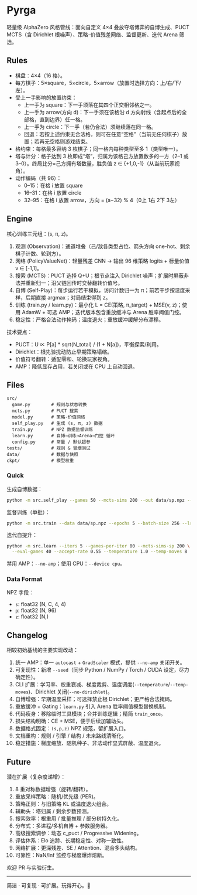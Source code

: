 # Pyrga

轻量级 AlphaZero 风格管线：面向自定义 4×4 叠放夺塔博弈的自博生成、PUCT MCTS（含 Dirichlet 根噪声）、策略-价值残差网络、监督更新、迭代 Arena 筛选。

## Rules

- 棋盘：4×4（16 格）。
- 每方棋子：5×square，5×circle，5×arrow（放置时选择方向：上/右/下/左）。
- 受上一手影响的放置约束：
  - 上一手为 square：下一手须落在其四个正交相邻格之一。
  - 上一手为 arrow(方向 d)：下一手须在该格沿 d 方向射线（含起点后的全部格，直到边界）任一格。
  - 上一手为 circle：下一手（若仍合法）须继续落在同一格。
  - 回退：若按上述约束无合法格，则可在任意“空格”（当前无任何棋子）放置；若再无空格则游戏结束。
- 格约束：每格最多容纳 3 枚棋子；同一格内每种类型至多 1（类型唯一）。
- 塔与计分：格子达到 3 枚即成“塔”，归属为该格己方放置数多的一方（2–1 或 3–0）。终局比分=己方拥有塔数量，胜负值 z ∈ {+1,0,-1}（从当前玩家视角）。
- 动作编码（共 96）：
  - 0–15：在格 i 放置 square
  - 16–31：在格 i 放置 circle
  - 32–95：在格 i 放置 arrow，方向 = (a−32) % 4（0上 1右 2下 3左）

## Engine

核心训练三元组：(s, π, z)。

1. 观测 (Observation)：通道堆叠（己/敌各类型占位、箭头方向 one-hot、剩余棋子计数、轮到方）。
2. 网络 (PolicyValueNet)：轻量残差 CNN → 输出 96 维策略 logits + 标量价值 v ∈ [-1,1]。
3. 搜索 (MCTS)：PUCT 选择 Q+U；根节点注入 Dirichlet 噪声；扩展时屏蔽非法并重新归一；沿父链回传时交替翻转价值号。
4. 自博 (Self-Play)：每步运行若干模拟，访问计数归一为 π；前若干步按温度采样，后期直接 argmax；对局结束得到 z。
5. 训练 (train.py / learn.py)：最小化 L = CE(策略, π_target) + MSE(v, z)；使用 AdamW + 可选 AMP；迭代版本包含重放缓冲与 Arena 胜率阈值门控。
6. 稳定性：严格合法动作掩码；温度退火；重放缓冲缓解分布漂移。

技术要点：
- PUCT：U ∝ P[a] * sqrt(N_total) / (1 + N[a])，平衡探索/利用。
- Dirichlet：根先验扰动防止早期策略塌缩。
- 价值符号翻转：适配零和、轮换玩家视角。
- AMP：降低显存占用，若关闭或在 CPU 上自动回退。

## Files

```
src/
  game.py        # 规则与状态转换
  mcts.py        # PUCT 搜索
  model.py       # 策略-价值网络
  self_play.py   # 生成 (s, π, z) 数据
  train.py       # NPZ 数据监督训练
  learn.py       # 自博→训练→Arena→门控 循环
  config.py      # 常量 / 默认超参
tests/           # 规则 & 冒烟测试
data/            # 数据与快照
ckpt/            # 模型权重
```

### Quick
生成自博数据：
```bash
python -m src.self_play --games 50 --mcts-sims 200 --out data/sp.npz --temperature 1.0 --temp-moves 8
```
监督训练（单批）：
```bash
python -m src.train --data data/sp.npz --epochs 5 --batch-size 256 --lr 1e-3 --seed 123
```
迭代自提升：
```bash
python -m src.learn --iters 5 --games-per-iter 80 --mcts-sims-sp 200 \
  --eval-games 40 --accept-rate 0.55 --temperature 1.0 --temp-moves 8
```
禁用 AMP：`--no-amp`；使用 CPU：`--device cpu`。

### Data Format
NPZ 字段：
- `s`: float32 (N, C, 4, 4)
- `p`: float32 (N, 96)
- `z`: float32 (N,)

## Changelog

相较初始基线的主要实现改动：
1. 统一 AMP：单一 `autocast` + `GradScaler` 模式，提供 `--no-amp` 关闭开关。
2. 可复现性：新增 `--seed`（同步 Python / NumPy / Torch / CUDA 设定，尽力确定性）。
3. CLI 扩展：学习率、权重衰减、梯度裁剪、温度调度(`--temperature`/`--temp-moves`)、Dirichlet 关闭(`--no-dirichlet`)。
4. 自博增强：早期温度采样；可选择禁止根 Dirichlet；更严格合法掩码。
5. 重放缓冲 + Gating：`learn.py` 引入 Arena 胜率阈值模型替换机制。
6. 代码瘦身：移除临时工具模块；合并训练逻辑；精简 `train_once`。
7. 损失结构明确：CE + MSE，便于后续加辅助头。
8. 数据格式固定：`(s,p,z)` NPZ 规范，留扩展入口。
9. 文档重构：规则 / 引擎 / 结构 / 未来路线清晰化。
10. 稳定措施：梯度缩放、随机种子、非法动作显式屏蔽、温度退火。

## Future

潜在扩展（复杂度递增）：
1. 8 重对称数据增强（旋转/翻转）。
2. 重放采样策略：随机/优先级 (PER)。
3. 策略正则：与旧策略 KL 或温度退火组合。
4. 辅助头：塔归属 / 剩余步数预测。
5. 搜索效率：根重用 / 批量推理 / 部分树持久化。
6. 分布式：多进程/多机自博 + 参数服务器。
7. 高级搜索调参：动态 c_puct / Progressive Widening。
8. 评估体系：Elo 追踪、长期稳定性、对称一致性。
9. 网络扩展：更深残差、SE / Attention、混合多头结构。
10. 可靠性：NaN/Inf 监控与梯度爆炸熔断。

欢迎 PR 与实验衍生。

---
简洁 · 可复现 · 可扩展。玩得开心。🧠
